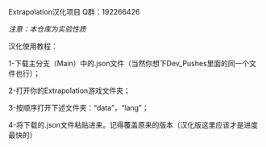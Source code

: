 Extrapolation汉化项目
Q群：192266426

*注意：本仓库为实验性质*


汉化使用教程：

1-下载主分支（Main）中的.json文件（当然你想下Dev_Pushes里面的同一个文件也行）；

2-打开你的Extrapolation游戏文件夹；

3-按顺序打开下述文件夹：“data”，“lang”；

4-将下载的.json文件粘贴进来。记得覆盖原来的版本（汉化版这里应该才是进度最快的）
